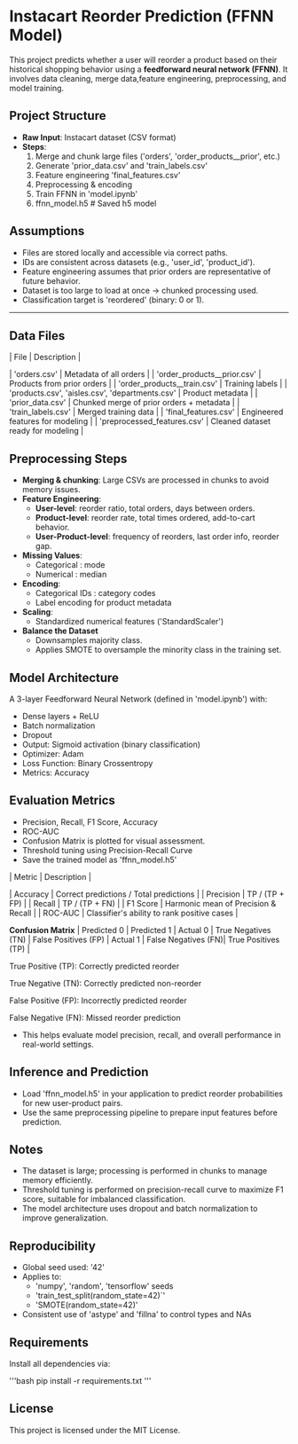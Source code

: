 #  Instacart Reorder Prediction (FFNN Model)

This project predicts whether a user will reorder a product based on their historical shopping behavior using a **feedforward neural network (FFNN)**. It involves data cleaning, merge data,feature engineering, preprocessing, and model training.


##  Project Structure

- **Raw Input**: Instacart dataset (CSV format)
- **Steps**:
  1. Merge and chunk large files ('orders', 'order_products__prior', etc.)
  2. Generate 'prior_data.csv' and 'train_labels.csv' 
  3. Feature engineering  'final_features.csv' 
  4. Preprocessing & encoding    
  5. Train FFNN in 'model.ipynb' 
  6. ffnn_model.h5 # Saved h5 model



##  Assumptions

- Files are stored locally and accessible via correct paths.
- IDs are consistent across datasets (e.g., 'user_id', 'product_id').
- Feature engineering assumes that prior orders are representative of future behavior.
- Dataset is too large to load at once → chunked processing used.
- Classification target is 'reordered' (binary: 0 or 1).

---

##  Data Files

| File | Description |

| 'orders.csv' | Metadata of all orders |
| 'order_products__prior.csv' | Products from prior orders |
| 'order_products__train.csv' | Training labels |
| 'products.csv', 'aisles.csv', 'departments.csv' | Product metadata |
| 'prior_data.csv' | Chunked merge of prior orders + metadata |
| 'train_labels.csv' | Merged training data |
| 'final_features.csv' | Engineered features for modeling |
| 'preprocessed_features.csv' | Cleaned dataset ready for modeling |


##  Preprocessing Steps

- **Merging & chunking**: Large CSVs are processed in chunks to avoid memory issues.
- **Feature Engineering**:
  - **User-level**: reorder ratio, total orders, days between orders.
  - **Product-level**: reorder rate, total times ordered, add-to-cart behavior.
  - **User-Product-level**: frequency of reorders, last order info, reorder gap.
- **Missing Values**:
  - Categorical : mode
  - Numerical : median
- **Encoding**:
  - Categorical IDs : category codes
  - Label encoding for product metadata
- **Scaling**:
  - Standardized numerical features ('StandardScaler')
- **Balance the Dataset**
  - Downsamples majority class.
  - Applies SMOTE to oversample the minority class in the training set.

##  Model Architecture

A 3-layer Feedforward Neural Network (defined in 'model.ipynb') with:
- Dense layers + ReLU
- Batch normalization
- Dropout
- Output: Sigmoid activation (binary classification)
- Optimizer: Adam
- Loss Function: Binary Crossentropy
- Metrics: Accuracy

##  Evaluation Metrics

- Precision, Recall, F1 Score, Accuracy
- ROC-AUC
- Confusion Matrix is plotted for visual assessment.
- Threshold tuning using Precision-Recall Curve
- Save the trained model as 'ffnn_model.h5'
  
| Metric    | Description                                 |

| Accuracy  | Correct predictions / Total predictions     |
| Precision | TP / (TP + FP)                              |
| Recall    | TP / (TP + FN)                              |
| F1 Score  | Harmonic mean of Precision & Recall         |
| ROC-AUC   | Classifier's ability to rank positive cases |

**Confusion Matrix**
          |  Predicted 0	       |    Predicted 1        |
Actual 0	|  True Negatives (TN) |	False Positives (FP) |
Actual 1	|  False Negatives (FN)|	True Positives (TP)  |

True Positive (TP): Correctly predicted reorder

True Negative (TN): Correctly predicted non-reorder

False Positive (FP): Incorrectly predicted reorder

False Negative (FN): Missed reorder prediction

 - This helps evaluate model precision, recall, and overall performance in real-world 
    settings. 
##  Inference and Prediction

- Load 'ffnn_model.h5' in your application to predict reorder probabilities for new 
  user-product pairs.
- Use the same preprocessing pipeline to prepare input features before prediction.

## Notes

- The dataset is large; processing is performed in chunks to manage memory efficiently.
- Threshold tuning is performed on precision-recall curve to maximize F1 score, 
  suitable for imbalanced classification.
- The model architecture uses dropout and batch normalization to improve 
   generalization.
## Reproducibility

- Global seed used: '42'
- Applies to:
  - 'numpy', 'random', 'tensorflow' seeds
  - 'train_test_split(random_state=42)`\'
  - 'SMOTE(random_state=42)'
- Consistent use of 'astype' and 'fillna' to control types and NAs

## Requirements

Install all dependencies via:

'''bash
pip install -r requirements.txt
'''

## License

This project is licensed under the MIT License.
